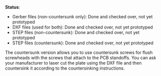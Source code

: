 **Status**: 

* Gerber files (non-countersunk only): Done and checked over, not yet prototyped
* DXF files (used for both): Done and checked over, not yet prototyped
* STEP files (non-countersunk): Done and checked over, not yet prototyped
* STEP files (countersunk): Done and checked over, not yet prototyped

The countersunk version allows you to use countersunk screws for flush screwheads with the screws that attach to the PCB standoffs. You can ask your manufacturer to laser cut the plate using the DXF file and then countersink it according to the countersinking instructions. 